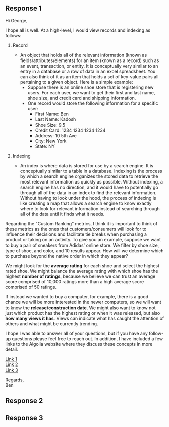 ## Response 1
Hi George, 

I hope all is well. At a high-level, I would view records and indexing as follows:
  1. Record 
      - An object that holds all of the relevant information (known as fields/attributes/elements) for an item (known as a record) such as an event, transaction, or entity. It is conceptually very similar to an entry in a database or a row of data in an excel spreadsheet. You can also think of it as an item that holds a set of key-value pairs all pertaining to a given object. Here is a simple example: 
        - Suppose there is an online shoe store that is registering new users. For each user, we want to get their first and last name, shoe size, and credit card and shipping information. 
        - One record would store the following information for a specific user:
          - First Name: Ben
          - Last Name: Kadosh
          - Shoe Size: 9.5
          - Credit Card: 1234 1234 1234 1234
          - Address: 10 5th Ave
          - City: New York
          - State: NY

  2. Indexing
      - An index is where data is stored for use by a search engine. It is conceptually similar to a table in a database. Indexing is the process by which a search engine organizes the stored data to retrieve the most relevant information as quickly as possible. Without indexing, a search engine has no direction, and it would have to potentially go through all of the data in an index to find the relevant information. Without having to look under the hood, the process of indexing is like creating a map that allows a search engine to know exactly where to look for relevant information instead of searching through all of the data until it finds what it needs.
    
Regarding the "Custom Ranking" metrics, I think it is important to think of these metrics as the ones that customers/consumers will look for to influence their decisions and facilitate tie breaks when purchasing a product or taking on an activity. To give you an example, suppose we want to buy a pair of sneakers from Adidas' online store. We filter by shoe size, type of shoe, and color, and 10 results appear. How will we determine which to purchase beyond the native order in which they appear?

We might look for the **average rating** for each shoe and select the highest rated shoe. We might balance the average rating with which shoe has the highest **number of ratings**, because we believe we can trust an average score comprised of 10,000 ratings more than a high average score comprised of 50 ratings. 

If instead we wanted to buy a computer, for example, there is a good chance we will be more interested in the newer computers, so we will want to know the **release/construction date**. We might also want to know not just which product has the highest rating or when it was released, but also **how many views it has**. Views can indicate what has caught the attention of others and what might be currently trending. 

I hope I was able to answer all of your questions, but if you have any follow-up questions please feel free to reach out. In addition, I have included a few links to the Algolia website where they discuss these concepts in more detail. 

[Link 1](https://www.algolia.com/doc/api-client/methods/indexing/)   
[Link 2](https://www.algolia.com/doc/faq/basics/what-is-an-index/)   
[Link 3](https://www.algolia.com/doc/guides/managing-results/must-do/custom-ranking/)   

Regards,   
Ben


## Response 2
## Response 3
